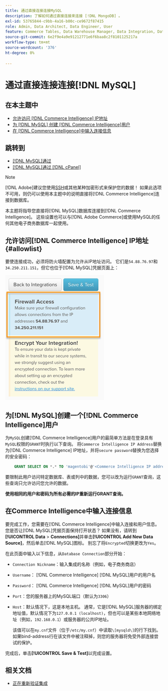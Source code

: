 ```yaml
---
title: 通过直接连接连接MySQL
description: 了解如何通过直接连接来连接 [!DNL MongoDB] 。
exl-id: 53765844-c9bb-4a16-b00c-ce9672f87415
role: Admin, Data Architect, Data Engineer, User
feature: Commerce Tables, Data Warehouse Manager, Data Integration, Data Import/Export
source-git-commit: 6e2f9e4a9e91212771e6f6baa8c2f8101125217a
workflow-type: tm+mt
source-wordcount: '376'
ht-degree: 0%

---
```


# 通过直接连接连接[!DNL MySQL]

## 在本主题中

* [允许访问 [!DNL Commerce Intelligence] IP地址](#allowlist)
* [为 [!DNL MySQL] 创建 [!DNL Commerce Intelligence]用户](#steptwo)
* [在 [!DNL Commerce Intelligence]中输入连接信息](#stepthree)

## 跳转到

* [[!DNL MySQL]通过 ](../integrations/mysql-via-ssh-tunnel.md)
* [[!DNL MySQL]通过 [!DNL cPanel]](../integrations/mysql-via-cpanel.md)

>[!NOTE]
>
>[!DNL Adobe]建议您使用[SSH](../integrations/mysql-via-ssh-tunnel.md)或其他某种加密形式来保护您的数据！ 如果此选项不可用，则仍可以使用本主题中的说明直接将[!DNL Commerce Intelligence]连接到数据库。

本主题将指导您直接将[!DNL MySQL]数据库连接到[!DNL Commerce Intelligence]。 这些设置也可以与[!DNL Adobe Commerce]或使用MySQL的任何其他电子商务数据库一起使用。

## 允许访问[!DNL Commerce Intelligence] IP地址 {#allowlist}

要使连接成功，必须将防火墙配置为允许从IP地址访问。 它们是`54.88.76.97`和`34.250.211.151`，但它也位于[!DNL MySQL]凭据页面上：

![MBI_Allow_Access_IPs.png](../../../assets/MBI_allow_access_IPs.png)

## 为[!DNL MySQL]创建一个[!DNL Commerce Intelligence]用户

为`MySQL`创建[!DNL Commerce Intelligence]用户的最简单方法是在登录具有`MySQL`权限的`GRANT`时执行以下查询。 将`Commerce Intelligence IP Address`替换为[!DNL Commerce Intelligence] IP地址，并将`secure password`替换为您选择的安全密码：

```sql
    GRANT SELECT ON *.* TO 'magentobi'@'<Commerce Intelligence IP address>' IDENTIFIED BY '<secure password>';
```

要限制此用户访问特定数据库、表或列中的数据，您可以改为运行`GRANT`查询，这些查询只允许访问您允许的数据。

**使用相同的用户和密码为所有必需的IP重新运行GRANT查询。**

## 在Commerce Intelligence中输入连接信息

要完成工作，您需要在[!DNL Commerce Intelligence]中输入连接和用户信息。 您是否让[!DNL MySQL]凭据页面保持打开状态？ 如果没有，请转到&#x200B;**[!UICONTROL Data** > **Connections]**&#x200B;并单击&#x200B;**[!UICONTROL Add New Data Source]**，然后单击[!DNL MySQL]图标。 别忘了将`Encrypted`切换更改为`Yes`。

在此页面中输入以下信息，从`Database Connection`部分开始：

* `Connection Nickname`：输入集成的名称（例如，电子商务商店）
* `Username`： [!DNL Commerce Intelligence] [!DNL MySQL]用户的用户名
* `Password`： [!DNL Commerce Intelligence] [!DNL MySQL]用户的密码
* `Port`：您的服务器上的MySQL端口（默认为`3306`）
* `Host`：默认情况下，这是本地主机。 通常，它是[!DNL MySQL]服务器的绑定地址值，默认情况下为`127.0.0.1 (localhost)`，但也可以是某些本地网络地址（例如，`192.168.0.1`）或服务器的公共IP地址。

  该值可以在`my.cnf`文件（位于`/etc/my.cnf`）中读取`\[mysqld\]`的行下找到。 如果bind-address行在该文件中被注释掉，则您的服务器将免受外部连接尝试的保护。

完成后，单击&#x200B;**[!UICONTROL Save & Test]**&#x200B;以完成设置。

## 相关文档

* [正在重新验证集成](https://experienceleague.adobe.com/docs/commerce-knowledge-base/kb/how-to/mbi-reauthenticating-integrations.html?lang=zh-Hans)
